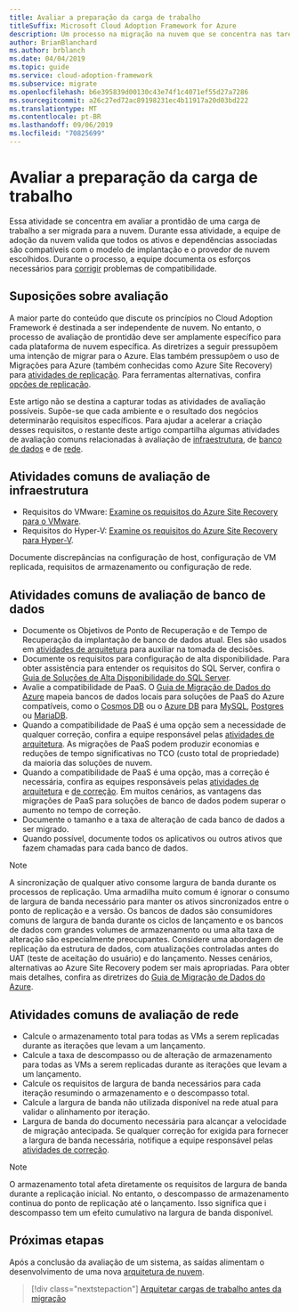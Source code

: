 ```yaml
---
title: Avaliar a preparação da carga de trabalho
titleSuffix: Microsoft Cloud Adoption Framework for Azure
description: Um processo na migração na nuvem que se concentra nas tarefas de migrar cargas de trabalho para a nuvem.
author: BrianBlanchard
ms.author: brblanch
ms.date: 04/04/2019
ms.topic: guide
ms.service: cloud-adoption-framework
ms.subservice: migrate
ms.openlocfilehash: b6e395839d00130c43e74f1c4071ef55d27a7286
ms.sourcegitcommit: a26c27ed72ac89198231ec4b11917a20d03bd222
ms.translationtype: MT
ms.contentlocale: pt-BR
ms.lasthandoff: 09/06/2019
ms.locfileid: "70825699"
---
```

# <a name="evaluate-workload-readiness"></a>Avaliar a preparação da carga de trabalho

Essa atividade se concentra em avaliar a prontidão de uma carga de trabalho a ser migrada para a nuvem. Durante essa atividade, a equipe de adoção da nuvem valida que todos os ativos e dependências associadas são compatíveis com o modelo de implantação e o provedor de nuvem escolhidos. Durante o processo, a equipe documenta os esforços necessários para [corrigir](../migrate/remediate.md) problemas de compatibilidade.

## <a name="evaluation-assumptions"></a>Suposições sobre avaliação

A maior parte do conteúdo que discute os princípios no Cloud Adoption Framework é destinada a ser independente de nuvem. No entanto, o processo de avaliação de prontidão deve ser amplamente específico para cada plataforma de nuvem específica. As diretrizes a seguir pressupõem uma intenção de migrar para o Azure. Elas também pressupõem o uso de Migrações para Azure (também conhecidas como Azure Site Recovery) para [atividades de replicação](../migrate/replicate.md). Para ferramentas alternativas, confira [opções de replicação](../migrate/replicate-options.md).

Este artigo não se destina a capturar todas as atividades de avaliação possíveis. Supõe-se que cada ambiente e o resultado dos negócios determinarão requisitos específicos. Para ajudar a acelerar a criação desses requisitos, o restante deste artigo compartilha algumas atividades de avaliação comuns relacionadas à avaliação de [infraestrutura](#common-infrastructure-evaluation-activities), de [banco de dados](#common-database-evaluation-activities) e de [rede](#common-network-evaluation-activities).

## <a name="common-infrastructure-evaluation-activities"></a>Atividades comuns de avaliação de infraestrutura

- Requisitos do VMware: [Examine os requisitos do Azure Site Recovery para o VMware](/azure/site-recovery/vmware-physical-azure-support-matrix).
- Requisitos do Hyper-V: [Examine os requisitos do Azure Site Recovery para Hyper-V](/azure/site-recovery/hyper-v-azure-support-matrix).

Documente discrepâncias na configuração de host, configuração de VM replicada, requisitos de armazenamento ou configuração de rede.

## <a name="common-database-evaluation-activities"></a>Atividades comuns de avaliação de banco de dados

- Documente os Objetivos de Ponto de Recuperação e de Tempo de Recuperação da implantação de banco de dados atual. Eles são usados em [atividades de arquitetura](./architect.md) para auxiliar na tomada de decisões.
- Documente os requisitos para configuração de alta disponibilidade. Para obter assistência para entender os requisitos do SQL Server, confira o [Guia de Soluções de Alta Disponibilidade do SQL Server](/sql/sql-server/failover-clusters/high-availability-solutions-sql-server).
- Avalie a compatibilidade de PaaS. O [Guia de Migração de Dados do Azure](https://datamigration.microsoft.com) mapeia bancos de dados locais para soluções de PaaS do Azure compatíveis, como o [Cosmos DB](/azure/cosmos-db) ou o [Azure DB](/azure/sql-database) para [MySQL](/azure/mysql), [Postgres](/azure/postgresql) ou [MariaDB](/azure/mariadb).
- Quando a compatibilidade de PaaS é uma opção sem a necessidade de qualquer correção, confira a equipe responsável pelas [atividades de arquitetura](./architect.md). As migrações de PaaS podem produzir economias e reduções de tempo significativas no TCO (custo total de propriedade) da maioria das soluções de nuvem.
- Quando a compatibilidade de PaaS é uma opção, mas a correção é necessária, confira as equipes responsáveis pelas [atividades de arquitetura](./architect.md) e [de correção](../migrate/remediate.md). Em muitos cenários, as vantagens das migrações de PaaS para soluções de banco de dados podem superar o aumento no tempo de correção.
- Documente o tamanho e a taxa de alteração de cada banco de dados a ser migrado.
- Quando possível, documente todos os aplicativos ou outros ativos que fazem chamadas para cada banco de dados.

> [!NOTE]
> A sincronização de qualquer ativo consome largura de banda durante os processos de replicação. Uma armadilha muito comum é ignorar o consumo de largura de banda necessário para manter os ativos sincronizados entre o ponto de replicação e a versão. Os bancos de dados são consumidores comuns de largura de banda durante os ciclos de lançamento e os bancos de dados com grandes volumes de armazenamento ou uma alta taxa de alteração são especialmente preocupantes. Considere uma abordagem de replicação da estrutura de dados, com atualizações controladas antes do UAT (teste de aceitação do usuário) e do lançamento. Nesses cenários, alternativas ao Azure Site Recovery podem ser mais apropriadas. Para obter mais detalhes, confira as diretrizes do [Guia de Migração de Dados do Azure](https://datamigration.microsoft.com).

## <a name="common-network-evaluation-activities"></a>Atividades comuns de avaliação de rede

- Calcule o armazenamento total para todas as VMs a serem replicadas durante as iterações que levam a um lançamento.
- Calcule a taxa de descompasso ou de alteração de armazenamento para todas as VMs a serem replicadas durante as iterações que levam a um lançamento.
- Calcule os requisitos de largura de banda necessários para cada iteração resumindo o armazenamento e o descompasso total.
- Calcule a largura de banda não utilizada disponível na rede atual para validar o alinhamento por iteração.
- Largura de banda do documento necessária para alcançar a velocidade de migração antecipada. Se qualquer correção for exigida para fornecer a largura de banda necessária, notifique a equipe responsável pelas [atividades de correção](../migrate/remediate.md).

> [!NOTE]
> O armazenamento total afeta diretamente os requisitos de largura de banda durante a replicação inicial. No entanto, o descompasso de armazenamento continua do ponto de replicação até o lançamento. Isso significa que i descompasso tem um efeito cumulativo na largura de banda disponível.

## <a name="next-steps"></a>Próximas etapas

Após a conclusão da avaliação de um sistema, as saídas alimentam o desenvolvimento de uma nova [arquitetura de nuvem](./architect.md).

> [!div class="nextstepaction"]
> [Arquitetar cargas de trabalho antes da migração](./architect.md)
